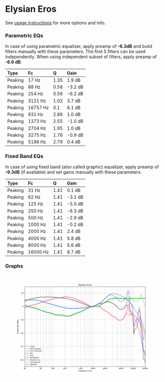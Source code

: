 # Elysian Eros
See [usage instructions](https://github.com/jaakkopasanen/AutoEq#usage) for more options and info.

### Parametric EQs
In case of using parametric equalizer, apply preamp of **-6.3dB** and build filters manually
with these parameters. The first 5 filters can be used independently.
When using independent subset of filters, apply preamp of **-6.6 dB**.

| Type    | Fc       |    Q | Gain    |
|:--------|:---------|:-----|:--------|
| Peaking | 17 Hz    | 1.35 | 1.9 dB  |
| Peaking | 88 Hz    | 0.58 | -3.2 dB |
| Peaking | 254 Hz   | 0.56 | -6.2 dB |
| Peaking | 3121 Hz  | 1.02 | 3.7 dB  |
| Peaking | 16757 Hz | 0.1  | 6.1 dB  |
| Peaking | 931 Hz   | 2.86 | 1.0 dB  |
| Peaking | 1373 Hz  | 2.55 | -1.0 dB |
| Peaking | 2704 Hz  | 1.95 | 1.0 dB  |
| Peaking | 3275 Hz  | 1.76 | -0.9 dB |
| Peaking | 5186 Hz  | 2.79 | 0.4 dB  |

### Fixed Band EQs
In case of using fixed band (also called graphic) equalizer, apply preamp of **-9.3dB**
(if available) and set gains manually with these parameters.

| Type    | Fc       |    Q | Gain    |
|:--------|:---------|:-----|:--------|
| Peaking | 31 Hz    | 1.41 | 0.1 dB  |
| Peaking | 62 Hz    | 1.41 | -3.1 dB |
| Peaking | 125 Hz   | 1.41 | -5.0 dB |
| Peaking | 250 Hz   | 1.41 | -6.3 dB |
| Peaking | 500 Hz   | 1.41 | -2.9 dB |
| Peaking | 1000 Hz  | 1.41 | -0.2 dB |
| Peaking | 2000 Hz  | 1.41 | 2.4 dB  |
| Peaking | 4000 Hz  | 1.41 | 5.8 dB  |
| Peaking | 8000 Hz  | 1.41 | 5.6 dB  |
| Peaking | 16000 Hz | 1.41 | 8.7 dB  |

### Graphs
![](./Elysian%20Eros.png)